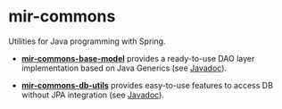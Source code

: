 # mir-commons

Utilities for Java programming with Spring.

- **[mir-commons-base-model](https://github.com/svaponi/mir-commons/tree/master/mir-commons-base-model)** provides a ready-to-use DAO layer implementation based on Java Generics (see [Javadoc](https://svaponi.github.io/mir-commons/mir-commons-base-model)).

- **[mir-commons-db-utils](https://github.com/svaponi/mir-commons/tree/master/mir-commons-db-utils)** provides easy-to-use features to access DB without JPA integration (see [Javadoc](https://svaponi.github.io/mir-commons/mir-commons-db-utils)).

